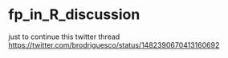 # fp_in_R_discussion

just to continue this twitter thread https://twitter.com/brodriguesco/status/1482390670413160692
